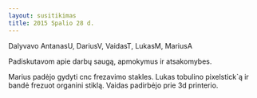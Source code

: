 ```yaml
---
layout: susitikimas
title: 2015 Spalio 28 d.
---
```

Dalyvavo AntanasU, DariusV, VaidasT, LukasM, MariusA


Padiskutavom apie darbų saugą, apmokymus ir atsakomybes.


Marius padėjo gydyti cnc frezavimo stakles.
Lukas tobulino pixelstick`ą ir bandė frezuot organini stiklą.
Vaidas padirbėjo prie 3d printerio.


